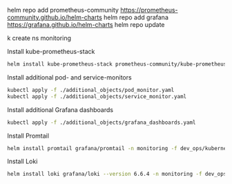helm repo add prometheus-community https://prometheus-community.github.io/helm-charts
helm repo add grafana https://grafana.github.io/helm-charts
helm repo update

k create ns monitoring                                         

Install kube-prometheus-stack
```bash
helm install kube-prometheus-stack prometheus-community/kube-prometheus-stack --version 60.4.0 -n monitoring -f  dev_ops/kubernetes_/monitoring/my_stack/prometheus_values_dev.yaml
```

Install additional pod- and service-monitors
```bash
kubectl apply -f ./additional_objects/pod_monitor.yaml
kubectl apply -f ./additional_objects/service_monitor.yaml
```

Install additional Grafana dashboards
```bash
kubectl apply -f ./additional_objects/grafana_dashboards.yaml
```

Install Promtail
```bash
helm install promtail grafana/promtail -n monitoring -f dev_ops/kubernetes_/monitoring/my_stack/promtail_values.yaml
```

Install Loki
```bash
helm install loki grafana/loki --version 6.6.4 -n monitoring -f dev_ops/kubernetes_/monitoring/my_stack/loki_values_dev.yaml
```
